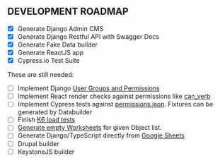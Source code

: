 ## DEVELOPMENT ROADMAP
- [x] Generate Django Admin CMS
- [x] Generate Django Restful API with Swagger Docs
- [x] Generate Fake Data builder
- [x] Generate ReactJS app
- [x] Cypress.io Test Suite

These are still needed:
- [ ] Implement Django [User Groups and Permissions](https://github.com/eliataylor/object-actions/blob/main/stack/django/oaexample_app/permissions.py)
- [ ] Implement React render checks against permissions like [can_verb](https://github.com/eliataylor/object-actions/blob/main/stack/reactjs/src/object-actions/types/access.tsx#L72)
- [ ] Implement Cypress tests against [permissions.json](https://github.com/eliataylor/object-actions/blob/main/stack/cypress/cypress/support/permissions.json). Fixtures can be generated by Databuilder
- [ ] Finish [K6 load tests](https://github.com/eliataylor/object-actions/blob/main/stack/k6/localhost.js)
- [ ] [Generate empty Worksheets](https://github.com/eliataylor/object-actions/blob/main/src/generate.py#L26) for given Object list. 
- [ ] Generate Django/TypeScript directly from [Google Sheets](https://github.com/eliataylor/object-actions/blob/main/src/generate.py#L26)
- [ ] Drupal builder
- [ ] KeystoneJS builder
